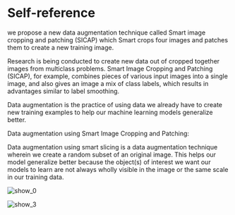 # Self-reference
we propose a new data augmentation technique called Smart image cropping and patching (SICAP) which Smart crops four images and patches them to create a new training image.

Research is being conducted to create new data out of cropped together images from multiclass problems. Smart Image Cropping and Patching (SICAP), for example, combines pieces of various input images into a single image, and also gives an image a mix of class labels, which results in advantages similar to label smoothing.

Data augmentation is the practice of using data we already have to create new training examples to help our machine learning models generalize better.

Data augmentation using Smart Image Cropping and Patching:

Data augmentation using smart slicing is a data augmentation technique wherein we create a random subset of an original image. This helps our model generalize better because the object(s) of interest we want our models to learn are not always wholly visible in the image or the same scale in our training data.


![show_0](https://github.com/Mahmoudi1993/SICAP/assets/74957886/eaf94e67-4980-4898-9121-a3d2441953ff)

![show_3](https://github.com/Mahmoudi1993/SICAP/assets/74957886/918acf76-e567-4bc6-bbd0-55639ce7e5cc)

